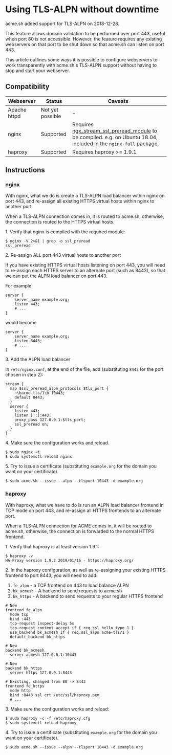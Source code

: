 # Using TLS-ALPN without downtime

acme.sh added support for TLS-ALPN on 2018-12-28.

This feature allows domain validation to be performed over port 443, useful when port 80 is not accessible. However, the feature requires any existing webservers on that port to be shut down so that acme.sh can listen on port 443.

This article outlines some ways it is possible to configure webservers to work transparently with acme.sh's TLS-ALPN support without having to stop and start your webserver.

## Compatibility

| Webserver | Status | Caveats |
|-----------|--------|---------|
| Apache httpd | Not yet possible | - | 
| nginx | Supported | Requires [ngx_stream_ssl_preread_module](http://nginx.org/en/docs/stream/ngx_stream_ssl_preread_module.html) to be compiled. e.g. on Ubuntu 18.04, included in the `nginx-full` package. |
| haproxy | Supported | Requires haproxy >= 1.9.1 

## Instructions

### nginx

With nginx, what we do is create a TLS-ALPN load balancer within nginx on port 443, and re-assign all existing HTTPS virtual hosts within nginx to another port.

When a TLS-ALPN connection comes in, it is routed to acme.sh, otherwise, the connection is routed to the HTTPS virtual hosts.


1\. Verify that nginx is compiled with the required module:

    $ nginx -V 2>&1 | grep -o ssl_preread
    ssl_preread


2\. Re-assign ALL port 443 virtual hosts to another port

If you have existing HTTPS virtual hosts listening on port 443, you will need to re-assign each HTTPS server to an alternate port (such as 8443), so that we can put the ALPN load balancer on port 443.

For example

```nginx
server {
    server_name example.org;
    listen 443;
    # ...
}
```

would become

```nginx
server {
    server_name example.org;
    listen 8443;
    # ...
}
```

3\. Add the ALPN load balancer

In `/etc/nginx.conf`, at the end of the file, add (substituting `8443` for the port chosen in step 2):

```nginx
stream {
  map $ssl_preread_alpn_protocols $tls_port {
    ~\bacme-tls/1\b 10443;
    default 8443;
  }
  server {
    listen 443;
    listen [::]:443;
    proxy_pass 127.0.0.1:$tls_port;
    ssl_preread on;
  }
}
```

4\. Make sure the configuration works and reload.

    $ sudo nginx -t
    $ sudo systemctl reload nginx

5\. Try to issue a certificate (substituting `example.org` for the domain you want on your certificate).

    $ sudo acme.sh --issue --alpn --tlsport 10443 -d example.org

### haproxy

With haproxy, what we have to do is run an ALPN load balancer frontend in TCP mode on port 443, and re-assign all HTTPS frontends to an alternate port.

When a TLS-ALPN connection for ACME comes in, it will be routed to acme.sh, otherwise, the connection is forwarded to the normal HTTPS frontend.

1\. Verify that haproxy is at least version 1.9.1:

    $ haproxy -v
    HA-Proxy version 1.9.2 2019/01/16 - https://haproxy.org/

2\. In the haproxy configuration, as well as re-assigning your existing HTTPS frontend to port 8443, you will need to add:

  1. `fe_alpn` - a TCP frontend on 443 to load balance ALPN
  2. `bk_acmesh` - A backend to send requests to acme.sh
  3. `bk_https` - A backend to send requests to your regular HTTPS frontend

```haproxy
# New
frontend fe_alpn
  mode tcp
  bind :443
  tcp-request inspect-delay 5s
  tcp-request content accept if { req_ssl_hello_type 1 }
  use_backend bk_acmesh if { req.ssl_alpn acme-tls/1 }
  default_backend bk_https

# New
backend bk_acmesh
  server acmesh 127.0.0.1:10443

# New
backend bk_https
  server https 127.0.0.1:8443

# Existing, changed from 80 -> 8443
frontend fe_https
  mode http
  bind :8443 ssl crt /etc/ssl/haproxy.pem
  # ...
```

3\. Make sure the configuration works and reload:

    $ sudo haproxy -c -f /etc/haproxy.cfg
    $ sudo systemctl reload haproxy

4\. Try to issue a certificate (substituting `example.org` for the domain you want on your certificate).

    $ sudo acme.sh --issue --alpn --tlsport 10443 -d example.org